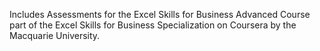 Includes Assessments for the Excel Skills for Business Advanced Course part of the Excel Skills for Business  Specialization on Coursera by the Macquarie University.